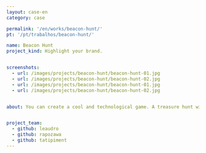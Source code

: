 ```yaml
---
layout: case-en
category: case

permalink: '/en/works/beacon-hunt/'
pt: '/pt/trabalhos/beacon-hunt/'

name: Beacon Hunt
project_kind: Highlight your brand.


screenshots:
  - url: /images/projects/beacon-hunt/beacon-hunt-01.jpg
  - url: /images/projects/beacon-hunt/beacon-hunt-02.jpg
  - url: /images/projects/beacon-hunt/beacon-hunt-01.jpg
  - url: /images/projects/beacon-hunt/beacon-hunt-02.jpg


about: You can create a cool and technological game. A treasure hunt with your brand and history. Perfect for your events, lectures, marketing, shopping and more. The app is a customizable game made with specific spaces to insert your brand, colors and stories. How about making your events more interesting with the inclusion of a technological and interactive game? 


project_team:
  - github: leaudro
  - github: rapozawa
  - github: tatipiment
---
```

